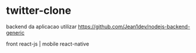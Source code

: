# twitter-clone
backend da aplicacao utilizar https://github.com/Jean1dev/nodejs-backend-generic

front react-js | mobile react-native

